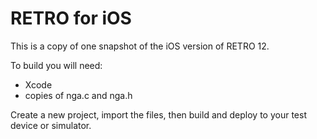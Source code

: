 # RETRO for iOS

This is a copy of one snapshot of the iOS version of RETRO 12.

To build you will need:

* Xcode
* copies of nga.c and nga.h

Create a new project, import the files, then build and deploy to your test device or simulator.
